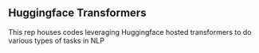 ## Huggingface Transformers

This rep houses codes leveraging Huggingface hosted transformers to do various types of tasks in NLP